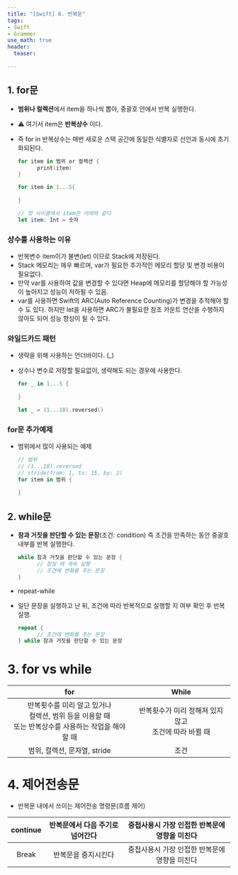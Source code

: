 ```yaml
---
title: "[Swift] 6. 반복문"
tags: 
- Swift
- Grammer
use_math: true
header: 
  teaser: 

---
```


## 1. for문

- **범위나 컬렉션**에서 item을 하나씩 뽑아, 중괄호 안에서 반복 실행한다.
- ⚠️ 여기서 item은 **반복상수** 이다.
- 즉 for in 반복상수는 매번 새로운 스택 공간에 동일한 식별자로 선언과 동시에 초기화되된다.

  ```swift
  for item in 범위 or 컬렉션 {
  		print(item)
  }
  
  for item in 1...5{
    
  }
  
  // 첫 사이클에서 item은 아래와 같다
  let item: Int = 숫자
  
  ```


### 상수를 사용하는 이유

- 반복변수 item이가 불변(let) 이므로 Stack에 저장된다.
- Stack 메모리는 매우 빠르며, var가 필요한 추가적인 메모리 할당 및 변경 비용이 필요없다.
- 만약 var를 사용하여 값을 변경할 수 있다면 Heap에 메모리를 할당해야 할 가능성이 높아지고 성능이 저하될 수 있음.
- var를 사용하면 Swift의 ARC(Auto Reference Counting)가 변경을 추적해야 할 수 도 있다. 하지만 let을 사용하면 ARC가 불필요한 참조 카운트 연산을 수행하지 않아도 되어 성능 향상이 될 수 있다.

### 와일드카드 패턴

- 생략을 위해 사용하는 언더바이다. (_)
- 상수나 변수로 저장할 필요없이, 생략해도 되는 경우에 사용한다.

  ```swift
  for _ in 1...5 {
    
  }
  
  let _ = (1...10).reversed()
  ```

### for문 추가예제

- 범위에서 많이 사용되는 예제

  ```swift
  // 범위
  // (1...10).reversed
  // stride(from: 1, to: 15, by: 2)
  for item in 범위 {
    
  }
  ```

  

## 2. while문

- **참과 거짓을 판단할 수 있는 문장**(조건: condition) 즉 조건을 만족하는 동안 중괄호 내부를 반복 실행한다.

  ```swift
  while 참과 거짓을 판단할 수 있는 문장 {
    	// 참일 때 계속 실행
    	// 조건에 변화를 주는 문장
  }
  ```



- repeat-while
- 일단 문장을 실행하고 난 뒤, 조건에 따라 반복적으로 실행할 지 여부 확인 후 반복 실행.

  ```swift
  repeat {
    	// 조건에 변화를 주는 문장
  } while 참과 거짓을 판단할 수 있는 문장
  ```



# 3. for vs while 

|                             for                              |                          While                           |
| :----------------------------------------------------------: | :------------------------------------------------------: |
| 반복횟수를 미리 알고 있거나<br>컬렉션, 범위 등을 이용할 때<br>또는 반복상수를 사용하는 작업을 해야할 때 | 반복횟수가 미리 정해져 있지 않고 <br>조건에 따라 바뀔 때 |
|                 범위, 컬렉션, 문자열, stride                 |                           조건                           |



# 4. 제어전송문

- 반복문 내에서 쓰이는 제어전송 명령문(흐름 제어)

| continue | 반복문에서 다음 주기로 넘어간다 | 중첩사용시 가장 인접한 반복문에 영향을 미친다 |
| :------: | :-----------------------------: | :-------------------------------------------: |
|  Break   |       반복문을 중지시킨다       | 중첩사용시 가장 인접한 반복문에 영향을 미친다 |

